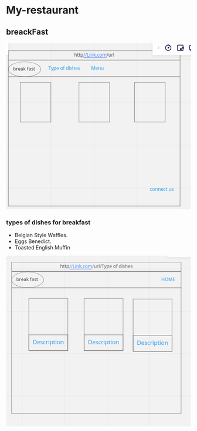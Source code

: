 # My-restaurant

## breackFast

![image](task2A.PNG)

### types of dishes for breakfast
- Belgian Style Waffles.
- Eggs Benedict.
- Toasted English Muffin    

![image](task2B.PNG)

